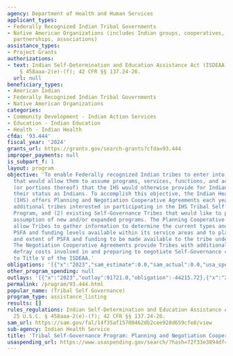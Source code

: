 ```yaml
---
agency: Department of Health and Human Services
applicant_types:
- Federally Recognized Indian Tribal Governments
- Native American Organizations (includes Indian groups, cooperatives, corporations,
  partnerships, associations)
assistance_types:
- Project Grants
authorizations:
- text: Indian Self-Determination and Education Assistance Act (ISDEAA), 25 U.S.C.
    § 458aaa-2(e)-(f); 42 CFR §§ 137.24-26.
  url: null
beneficiary_types:
- American Indian
- Federally Recognized Indian Tribal Governments
- Native American Organizations
categories:
- Community Development - Indian Action Services
- Education - Indian Education
- Health - Indian Health
cfda: '93.444'
fiscal_year: '2024'
grants_url: https://grants.gov/search-grants?cfda=93.444
improper_payments: null
is_subpart_f: 1
layout: program
objective: 'To enable Federally recognized Indian tribes to enter into agreements
  that would allow them to assume programs, services, functions, and activities (PSFA)
  (or portions thereof) that the IHS would otherwise provide for Indians because of
  their status as Indians. To accomplish this objective, the Indian Health Service
  (IHS) offers Planning and Negotiation Cooperative Agreements each year for: (1)
  additional tribes interested in participating in the IHS Tribal Self-Governance
  Program, and (2) existing Self-Governance Tribes that would like to plan for the
  assumption of new and/or expanded programs. The Planning Cooperative Agreements
  allow Tribes to gather information to determine the current types and extent of
  PSFA and funding levels available within its service areas and to plan for the types
  and extent of PSFA and funding to be made available to the tribe under a compact.
  The Negotiation Cooperative Agreements provide Tribes with additional funding to
  defray costs involved in and preparing to negotiate Self-Governance compacts pursuant
  to Title V of the ISDEAA.'
obligations: '[{"x":"2023","sam_estimate":0.0,"sam_actual":0.0,"usa_spending_actual":-326802.94},{"x":"2024","sam_estimate":0.0,"sam_actual":1068000.0,"usa_spending_actual":1068000.0},{"x":"2025","sam_estimate":0.0,"sam_actual":1584000.0,"usa_spending_actual":-1644.99}]'
other_program_spending: null
outlays: '[{"x":"2023","outlay":91721.0,"obligation":-44215.72},{"x":"2024","outlay":375450.89,"obligation":1068000.0},{"x":"2025","outlay":0.0,"obligation":0.0}]'
permalink: /program/93.444.html
popular_name: (Tribal Self Governance)
program_type: assistance_listing
results: []
rules_regulations: Indian Self-Determination and Education Assistance Act (ISDEAA),
  25 U.S.C. § 458aaa-2(e)-(f); 42 CFR §§ 137.24-26.
sam_url: https://sam.gov/fal/14f35af15700462db2cee928d659cfe8/view
sub-agency: Indian Health Service
title: 'Tribal Self-Governance Program: Planning and Negotiation Cooperative Agreement'
usaspending_url: https://www.usaspending.gov/search/?hash=72f33e3894df41a3d38b937872c1dcf8
---
```

